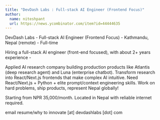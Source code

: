 ```yaml
---
title: "DevDash Labs : Full-stack AI Engineer (Frontend Focus)"
author:
  name: niteshpant
  url: https://news.ycombinator.com/item?id=44444635
---
```

DevDash Labs - Full-stack AI Engineer (Frontend Focus) - Kathmandu, Nepal (remote) - Full-time

Hiring a full-stack AI engineer (front-end focused), with about 2+ years experience -

Applied AI research company building production products like Atlantis (deep research agent) and Luna (enterprise chatbot). Transform research into React&#x2F;Next.js frontends that make complex AI intuitive. Need React&#x2F;Next.js + Python + elite prompt&#x2F;context engineering skills. Work on hard problems, ship products, represent Nepal globally!

Starting from NPR 35,000&#x2F;month. Located in Nepal with reliable internet required.

email resume&#x2F;why to innovate [at] devdashlabs [dot] com
<JobApplication />
